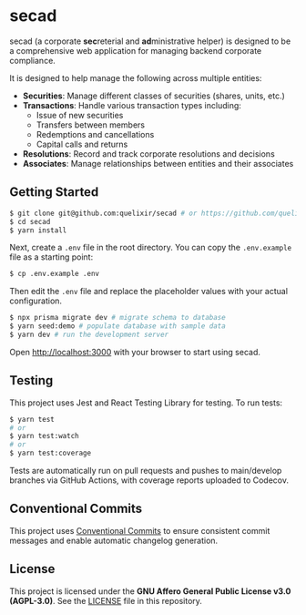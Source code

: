 # secad

secad (a corporate **sec**reterial and **ad**ministrative helper) is designed to be a comprehensive web application for managing backend corporate compliance.

It is designed to help manage the following across multiple entities:

- **Securities**: Manage different classes of securities (shares, units, etc.)
- **Transactions**: Handle various transaction types including:
  - Issue of new securities
  - Transfers between members
  - Redemptions and cancellations
  - Capital calls and returns
- **Resolutions**: Record and track corporate resolutions and decisions
- **Associates**: Manage relationships between entities and their associates


## Getting Started

```bash
$ git clone git@github.com:quelixir/secad # or https://github.com/quelixir/secad
$ cd secad
$ yarn install
```

Next, create a `.env` file in the root directory. You can copy the `.env.example` file as a starting point:

```bash
$ cp .env.example .env
```

Then edit the `.env` file and replace the placeholder values with your actual configuration.

```bash
$ npx prisma migrate dev # migrate schema to database
$ yarn seed:demo # populate database with sample data
$ yarn dev # run the development server
```

Open [http://localhost:3000](http://localhost:3000) with your browser to start using secad.

## Testing

This project uses Jest and React Testing Library for testing. To run tests:

```bash
$ yarn test
# or
$ yarn test:watch
# or
$ yarn test:coverage
```

Tests are automatically run on pull requests and pushes to main/develop branches via GitHub Actions, with coverage reports uploaded to Codecov.

## Conventional Commits

This project uses [Conventional Commits](https://www.conventionalcommits.org/) to ensure consistent commit messages and enable automatic changelog generation.

## License

This project is licensed under the **GNU Affero General Public License v3.0 (AGPL-3.0)**. See the [LICENSE](LICENSE) file in this repository.

